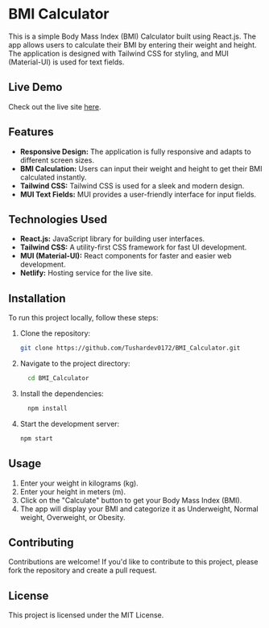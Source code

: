 # BMI Calculator

This is a simple Body Mass Index (BMI) Calculator built using React.js. The app allows users to calculate their BMI by entering their weight and height. The application is designed with Tailwind CSS for styling, and MUI (Material-UI) is used for text fields.

## Live Demo

Check out the live site [here](https://body-mass-index-calculate.netlify.app/).

## Features

- **Responsive Design:** The application is fully responsive and adapts to different screen sizes.
- **BMI Calculation:** Users can input their weight and height to get their BMI calculated instantly.
- **Tailwind CSS:** Tailwind CSS is used for a sleek and modern design.
- **MUI Text Fields:** MUI provides a user-friendly interface for input fields.

## Technologies Used

- **React.js:** JavaScript library for building user interfaces.
- **Tailwind CSS:** A utility-first CSS framework for fast UI development.
- **MUI (Material-UI):** React components for faster and easier web development.
- **Netlify:** Hosting service for the live site.

## Installation

To run this project locally, follow these steps:

1. Clone the repository:
   
   ```bash
   git clone https://github.com/Tushardev0172/BMI_Calculator.git
   
3. Navigate to the project directory:
   
   ```bash
     cd BMI_Calculator
   
5. Install the dependencies:
   
   ```bash
     npm install
   
7. Start the development server:
   
   ```bash
   npm start

## Usage
1. Enter your weight in kilograms (kg).
2. Enter your height in meters (m).
3. Click on the "Calculate" button to get your Body Mass Index (BMI).
4. The app will display your BMI and categorize it as Underweight, Normal weight, Overweight, or Obesity.

## Contributing
Contributions are welcome! If you'd like to contribute to this project, please fork the repository and create a pull request.

## License
This project is licensed under the MIT License.

